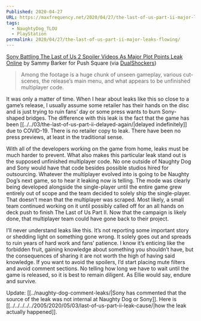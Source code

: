 ```yaml
---
Published: 2020-04-27
URL: https://maxfrequency.net/2020/04/27/the-last-of-us-part-ii-major-leaks-flowing/
tags:
  - NaughtyDog_TLOU
  - PlayStation
permalink: 2020/04/27/the-last-of-us-part-ii-major-leaks-flowing/
---
```

[Sony Battling The Last of Us 2 Spoiler Videos As Major Plot Points Leak Online](http://www.pushsquare.com/news/2020/04/sony_battling_the_last_of_us_2_spoiler_videos_as_major_plot_points_leak_online) by Sammy Barker for Push Square (via [DualShockers](https://www.dualshockers.com/the-last-of-us-part-2-major-leak-april-2020/))

> Among the footage is a huge chunk of unseen gameplay, various cut-scenes, the release’s main menu, and what appears to be unfinished multiplayer code.

It was only a matter of time. When I hear about leaks like this so close to a game’s release, I usually assume some retailer has their hands on the disc and is just trying to ruin fans’ day or some press wants to burn Sony-shaped bridges. The difference with this leak is the fact that the game has been [[../../03/the-last-of-us-part-ii-delayed-again/|delayed indefinitely]] due to COVID-19. There is no retailer copy to leak. There have been no press previews, at least in the traditional sense.

With all of the developers working on the game from home, leaks must be much harder to prevent. What also makes this particular leak stand out is the supposed unfinished multiplayer code. No one outside of Naughty Dog and Sony would have that code besides possible studios hired for outsourcing. Whatever the multiplayer evolved into is going to be Naughty Dog’s next game, so to hear it leaking now is telling. The mode was clearly being developed alongside the single-player until the entire game grew entirely out of scope and the team decided to solely ship the single-player. That doesn’t mean that the multiplayer was scraped. Most likely, a small team continued working on it until possibly called off for an all hands on deck push to finish The Last of Us Part II. Now that the campaign is likely done, that multiplayer team could have gone back to their project.

I’ll never understand leaks like this. It’s not reporting some important story or shedding light on something gone wrong. It solely goes out and spreads to ruin years of hard work and fans’ patience. I know it’s enticing like the forbidden fruit, gaining knowledge about something you shouldn’t have, but the consequences of sharing it are not worth the high of having said knowledge. If you want to avoid the spoilers, I’d start placing mute filters and avoid comment sections. No telling how long we have to wait until the game is released, so it is best to remain diligent. As Ellie would say, endure and survive.

Update: [[../naughty-dog-comment-leaks/|Sony has commented that the source of the leak was not internal at Naughty Dog or Sony]]. Here is [[../../../../../2005/2020/05/03/last-of-us-part-ii-leak-cause/|how the leak actually happened]].